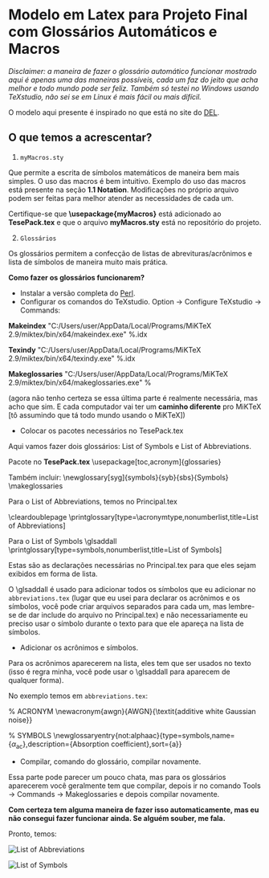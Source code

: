# Modelo em Latex para Projeto Final com Glossários Automáticos e Macros

*Disclaimer: a maneira de fazer o glossário automático funcionar mostrado aqui é apenas uma das maneiras possíveis, cada um faz do jeito que acha melhor e todo mundo pode ser feliz. Também só testei no Windows usando TeXstudio, não sei se em Linux é mais fácil ou mais difícil.*


O modelo aqui presente é inspirado no que está no site do [DEL](https://www.del.ufrj.br/atividades/graduacao/eletronica-e-computacao/projetos-finais/modelos-de-documentos/).


## O que temos a acrescentar?

 1. `myMacros.sty`
 
 Que permite a escrita de símbolos matemáticos de maneira bem mais simples. O uso das macros é bem intuitivo. Exemplo do uso das macros está presente na seção **1.1 Notation**. Modificações no próprio arquivo podem ser feitas para melhor atender as necessidades de cada um. 

Certifique-se que **\usepackage{myMacros}** está adicionado ao **TesePack.tex** e que o arquivo **myMacros.sty** está no repositório do projeto.

2. `Glossários`

Os glossários permitem a confecção de listas de abrevituras/acrônimos e lista de símbolos de maneira muito mais prática.

**Como fazer os glossários funcionarem?**

 - Instalar a versão completa do [Perl](https://www.perl.org/get.html).
 - Configurar os comandos do TeXstudio.
Option -> Configure TeXstudio -> Commands:


**Makeindex** 
"C:/Users/user/AppData/Local/Programs/MiKTeX 2.9/miktex/bin/x64/makeindex.exe" %.idx


**Texindy**
"C:/Users/user/AppData/Local/Programs/MiKTeX 2.9/miktex/bin/x64/texindy.exe" %.idx


**Makeglossaries**
"C:/Users/user/AppData/Local/Programs/MiKTeX 2.9/miktex/bin/x64/makeglossaries.exe" %

(agora não tenho certeza se essa última parte é realmente necessária, mas acho que sim. E cada computador vai ter um **caminho diferente** pro MiKTeX [tô assumindo que tá todo mundo usando o MiKTeX])

 - Colocar os pacotes necessários no TesePack.tex

Aqui vamos fazer dois glossários: List of Symbols e List of Abbreviations.

Pacote no **TesePack.tex**
\usepackage[toc,acronym]{glossaries}

Também incluir:
\newglossary[syg]{symbols}{syb}{sbs}{Symbols} 
\makeglossaries

Para o List of Abbreviations, temos no Principal.tex

\cleardoublepage
\printglossary[type=\acronymtype,nonumberlist,title=List of Abbreviations]

Para o List of Symbols
\glsaddall
\printglossary[type=symbols,nonumberlist,title=List of Symbols]

Estas são as declarações necessárias no Principal.tex para que eles sejam exibidos em forma de lista. 

O \glsaddall é usado para adicionar todos os símbolos que eu adicionar no `abbreviations.tex` (lugar que eu usei para declarar os acrônimos e os símbolos, você pode criar arquivos separados para cada um, mas lembre-se de dar include do arquivo no Principal.tex) e não necessariamente eu preciso usar o símbolo durante o texto para que ele apareça na lista de símbolos.

 - Adicionar os acrônimos e símbolos.
 
 Para os acrônimos aparecerem na lista, eles tem que ser usados no texto (isso é regra minha, você pode usar o \glsaddall para aparecem de qualquer forma). 

No exemplo temos em `abbreviations.tex`:

% ACRONYM
\newacronym{awgn}{AWGN}{\textit{additive white Gaussian noise}}

% SYMBOLS
\newglossaryentry{not:alphaac}{type=symbols,name={$\alpha_{\textrm{ac}}$},description={Absorption coefficient},sort={a}}

 - Compilar, comando do glossário, compilar novamente.
 
 Essa parte pode parecer um pouco chata, mas para os glossários aparecerem você geralmente tem que compilar, depois ir no comando Tools -> Commands -> Makeglossaries e depois compilar novamente.

**Com certeza tem alguma maneira de fazer isso automaticamente, mas eu não consegui fazer funcionar ainda. Se alguém souber, me fala.**

Pronto, temos:

![List of Abbreviations](https://i.imgur.com/lJ1wO2f.jpg)

![List of Symbols](https://i.imgur.com/q6CJ1Ad.jpg)
